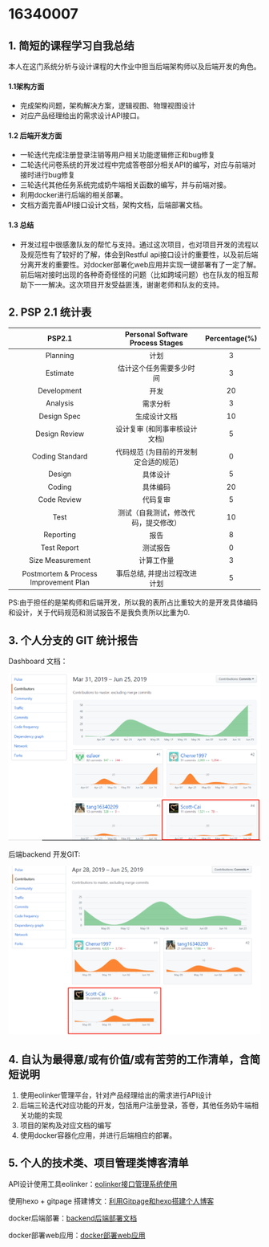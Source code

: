 # 16340007

## 1. 简短的课程学习自我总结

本人在这门系统分析与设计课程的大作业中担当后端架构师以及后端开发的角色。

#### 1.1架构方面

- 完成架构问题，架构解决方案，逻辑视图、物理视图设计
- 对应产品经理给出的需求设计API接口。

#### 1.2 后端开发方面

- 一轮迭代完成注册登录注销等用户相关功能逻辑修正和bug修复
- 二轮迭代问卷系统的开发过程中完成答卷部分相关API的编写，对应与前端对接时进行bug修复
- 三轮迭代其他任务系统完成奶牛端相关函数的编写，并与前端对接。
- 利用docker进行后端的相关部署。
- 文档方面完善API接口设计文档，架构文档，后端部署文档。

#### 1.3 总结

- 开发过程中很感激队友的帮忙与支持。通过这次项目，也对项目开发的流程以及规范性有了较好的了解，体会到Restful api接口设计的重要性，以及前后端分离开发的重要性。对docker部署化web应用并实现一键部署有了一定了解。前后端对接时出现的各种奇奇怪怪的问题（比如跨域问题）也在队友的相互帮助下一一解决。这次项目开发受益匪浅，谢谢老师和队友的支持。

## 2. PSP 2.1 统计表

|                PSP2.1                 |   Personal Software Process Stages    | Percentage(%) |
| :-----------------------------------: | :-----------------------------------: | :-----------: |
|               Planning                |                 计划                  |       3       |
|               Estimate                |       估计这个任务需要多少时间        |       3       |
|              Development              |                 开发                  |      20       |
|               Analysis                |               需求分析                |       3       |
|              Design Spec              |             生成设计文档              |      10       |
|             Design Review             |     设计复审 (和同事审核设计文档)     |       5       |
|            Coding Standard            | 代码规范 (为目前的开发制定合适的规范) |       0       |
|                Design                 |               具体设计                |       5       |
|                Coding                 |               具体编码                |      20       |
|              Code Review              |               代码复审                |       5       |
|                 Test                  | 测试（自我测试，修改代码，提交修改）  |      10       |
|               Reporting               |                 报告                  |       8       |
|              Test Report              |               测试报告                |       0       |
|           Size Measurement            |              计算工作量               |       3       |
| Postmortem & Process Improvement Plan |     事后总结, 并提出过程改进计划      |       5       |

PS:由于担任的是架构师和后端开发，所以我的表所占比重较大的是开发具体编码和设计，关于代码规范和测试报告不是我负责所以比重为0.

## 3. 个人分支的 GIT 统计报告

Dashboard 文档：

![](1.png)

后端backend 开发GIT:

![](2.png)



## 4. 自认为最得意/或有价值/或有苦劳的工作清单，含简短说明

1. 使用eolinker管理平台，针对产品经理给出的需求进行API设计
2. 后端三轮迭代对应功能的开发，包括用户注册登录，答卷，其他任务奶牛端相关功能的实现
3. 项目的架构及对应文档的编写
4. 使用docker容器化应用，并进行后端相应的部署。

## 5. 个人的技术类、项目管理类博客清单

API设计使用工具eolinker：[eolinker接口管理系统使用](https://scott-cai.github.io/2019/06/16/eolinker%E6%8E%A5%E5%8F%A3%E7%AE%A1%E7%90%86%E7%B3%BB%E7%BB%9F%E4%BD%BF%E7%94%A8/)

使用hexo + gitpage 搭建博文：[利用Gitpage和hexo搭建个人博客](https://scott-cai.github.io/2019/06/16/%E5%88%A9%E7%94%A8Gitpage%E5%92%8Chexo%E6%90%AD%E5%BB%BA%E4%B8%AA%E4%BA%BA%E5%8D%9A%E5%AE%A2/)

docker后端部署：[backend后端部署文档](https://scott-cai.github.io/2019/06/22/backend%E5%90%8E%E7%AB%AF%E9%83%A8%E7%BD%B2%E6%96%87%E6%A1%A3/)

docker部署web应用：[docker部署web应用](https://scott-cai.github.io/2019/06/22/docker%E9%83%A8%E7%BD%B2web%E5%BA%94%E7%94%A8/)

